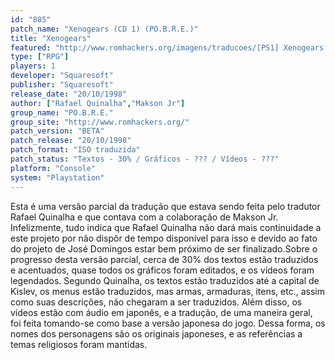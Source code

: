 ```yaml
---
id: "885"
patch_name: "Xenogears (CD 1) (PO.B.R.E.)"
title: "Xenogears"
featured: "http://www.romhackers.org/imagens/traducoes/[PS1] Xenogears - POBRE - 1.jpg"
type: ["RPG"]
players: 1
developer: "Squaresoft"
publisher: "Squaresoft"
release_date: "20/10/1998"
author: ["Rafael Quinalha","Makson Jr"]
group_name: "PO.B.R.E."
group_site: "http://www.romhackers.org/"
patch_version: "BETA"
patch_release: "20/10/1998"
patch_format: "ISO traduzida"
patch_status: "Textos - 30% / Gráficos - ??? / Vídeos - ???"
platform: "Console"
system: "Playstation"
---
```


Esta é uma versão parcial da tradução que estava sendo feita pelo tradutor Rafael Quinalha e que contava com a colaboração de Makson Jr. Infelizmente, tudo indica que Rafael Quinalha não dará mais continuidade a este projeto por não dispôr de tempo disponível para isso e devido ao fato do projeto de José Domingos estar bem próximo de ser finalizado.Sobre o progresso desta versão parcial, cerca de 30% dos textos estão traduzidos e acentuados, quase todos os gráficos foram editados, e os vídeos foram legendados. Segundo Quinalha, os textos estão traduzidos até a capital de Kislev, os menus estão traduzidos, mas armas, armaduras, itens, etc., assim como suas descrições, não chegaram a ser traduzidos. Além disso, os vídeos estão com áudio em japonês, e a tradução, de uma maneira geral, foi feita tomando-se como base a versão japonesa do jogo. Dessa forma, os nomes dos personagens são os originais japoneses, e as referências a temas religiosos foram mantidas.